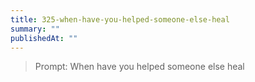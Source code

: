 ```yaml
---
title: 325-when-have-you-helped-someone-else-heal
summary: ""
publishedAt: ""
---
```


> Prompt: When have you helped someone else heal


